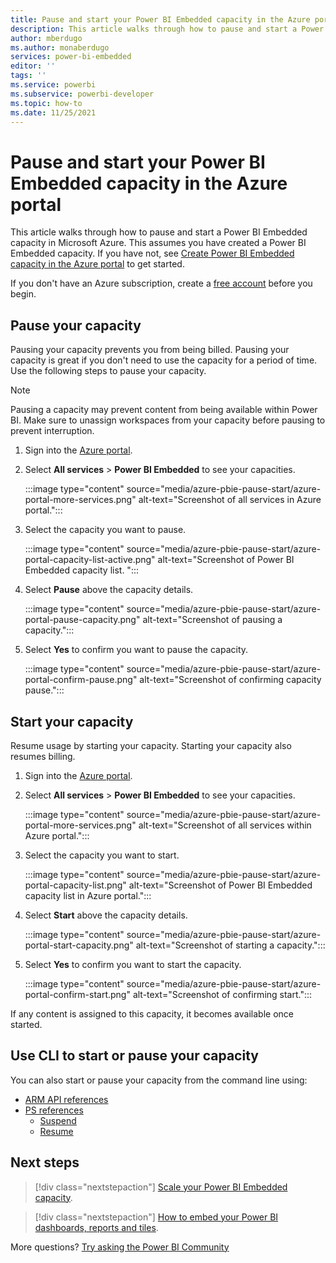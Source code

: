 ```yaml
---
title: Pause and start your Power BI Embedded capacity in the Azure portal
description: This article walks through how to pause and start a Power BI Embedded capacity in Microsoft Azure.
author: mberdugo
ms.author: monaberdugo
services: power-bi-embedded
editor: ''
tags: ''
ms.service: powerbi
ms.subservice: powerbi-developer
ms.topic: how-to
ms.date: 11/25/2021
---
```


# Pause and start your Power BI Embedded capacity in the Azure portal

This article walks through how to pause and start a Power BI Embedded capacity in Microsoft Azure. This assumes you have created a Power BI Embedded capacity. If you have not, see [Create Power BI Embedded capacity in the Azure portal](azure-pbie-create-capacity.md) to get started.

If you don't have an Azure subscription, create a [free account](https://azure.microsoft.com/free/) before you begin.

## Pause your capacity

Pausing your capacity prevents you from being billed. Pausing your capacity is great if you don't need to use the capacity for a period of time. Use the following steps to pause your capacity.

> [!NOTE]
> Pausing a capacity may prevent content from being available within Power BI. Make sure to unassign workspaces from your capacity before pausing to prevent interruption.

1. Sign into the [Azure portal](https://portal.azure.com/).

2. Select **All services** > **Power BI Embedded** to see your capacities.

    :::image type="content" source="media/azure-pbie-pause-start/azure-portal-more-services.png" alt-text="Screenshot of all services in Azure portal.":::

3. Select the capacity you want to pause.

    :::image type="content" source="media/azure-pbie-pause-start/azure-portal-capacity-list-active.png" alt-text="Screenshot of Power BI Embedded capacity list. ":::

4. Select **Pause** above the capacity details.

    :::image type="content" source="media/azure-pbie-pause-start/azure-portal-pause-capacity.png" alt-text="Screenshot of pausing a capacity.":::

5. Select **Yes** to confirm you want to pause the capacity.

    :::image type="content" source="media/azure-pbie-pause-start/azure-portal-confirm-pause.png" alt-text="Screenshot of confirming capacity pause.":::

## Start your capacity

Resume usage by starting your capacity. Starting your capacity also resumes billing.

1. Sign into the [Azure portal](https://portal.azure.com/).

2. Select **All services** > **Power BI Embedded** to see your capacities.

    :::image type="content" source="media/azure-pbie-pause-start/azure-portal-more-services.png" alt-text="Screenshot of all services within Azure portal.":::

3. Select the capacity you want to start.

    :::image type="content" source="media/azure-pbie-pause-start/azure-portal-capacity-list.png" alt-text="Screenshot of Power BI Embedded capacity list in Azure portal.":::

4. Select **Start** above the capacity details.

    :::image type="content" source="media/azure-pbie-pause-start/azure-portal-start-capacity.png" alt-text="Screenshot of starting a capacity.":::

5. Select **Yes** to confirm you want to start the capacity.

    :::image type="content" source="media/azure-pbie-pause-start/azure-portal-confirm-start.png" alt-text="Screenshot of confirming start.":::

If any content is assigned to this capacity, it becomes available once started.

## Use CLI to start or pause your capacity

You can also start or pause your capacity from the command line using:

* [ARM API references](/rest/api/power-bi-embedded/capacities)
* [PS references](/powershell/module/az.powerbiembedded/?view=azps-6.6.0&viewFallbackFrom=azps-5.5.0#power-bi-embedded-capacity)
  * [Suspend](/powershell/module/az.powerbiembedded/suspend-azpowerbiembeddedcapacity?view=azps-6.6.0&viewFallbackFrom=azps-5.5.0)
  * [Resume](/powershell/module/az.powerbiembedded/resume-azpowerbiembeddedcapacity?view=azps-6.6.0&viewFallbackFrom=azps-5.5.0)

## Next steps

>[!div class="nextstepaction"]
>[Scale your Power BI Embedded capacity](azure-pbie-scale-capacity.md).

>[!div class="nextstepaction"]
>[How to embed your Power BI dashboards, reports and tiles](https://powerbi.microsoft.com/documentation/powerbi-developer-embedding-content/).

More questions? [Try asking the Power BI Community](https://community.powerbi.com/)
